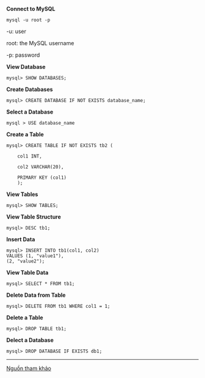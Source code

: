 **Connect to MySQL** 

```mysql -u root -p```

-u: user 

root: the MySQL username 

-p: password 

**View Database** 

```mysql> SHOW DATABASES;```

**Create Databases** 


```mysql> CREATE DATABASE IF NOT EXISTS database_name;```

**Select a Database** 

```mysql > USE database_name```

**Create a Table**

    mysql> CREATE TABLE IF NOT EXISTS tb2 (

        col1 INT,

        col2 VARCHAR(20),

        PRIMARY KEY (col1)
        );

**View Tables** 

```mysql> SHOW TABLES;```

**View Table Structure** 

```mysql> DESC tb1;```

**Insert Data**

    mysql> INSERT INTO tb1(col1, col2)
    VALUES (1, "value1"),
    (2, "value2");

**View Table Data** 

    mysql> SELECT * FROM tb1;

**Delete Data from Table** 

    mysql> DELETE FROM tb1 WHERE col1 = 1;

**Delete a Table** 

    mysql> DROP TABLE tb1;

**Delect a Database** 

    mysql> DROP DATABASE IF EXISTS db1;

----

[Nguồn tham khảo](https://linuxhint.com/mysql-commands-tutorial/)
